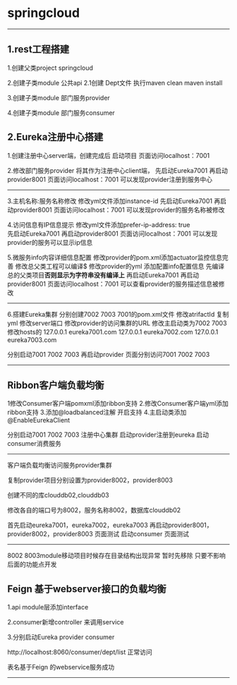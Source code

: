 # springcloud

-------------------

## 1.rest工程搭建

1.创建父类project springcloud

2.创建子类module 公共api
2.1创建 Dept文件 执行maven clean maven install

3.创建子类module 部门服务provider

4.创建子类module 部门服务consumer

## 2.Eureka注册中心搭建

1.创建注册中心server端，创建完成后 启动项目
页面访问localhost：7001

2.修改部门服务provider 将其作为注册中心client端，
先启动Eureka7001 再启动provider8001 页面访问localhost：7001 可以发现provider注册到服务中心

--------------------------------
3.主机名称:服务名称修改
修改yml文件添加instance-id 
先启动Eureka7001 再启动provider8001 页面访问localhost：7001 可以发现provider的服务名称被修改

4.访问信息有IP信息提示
修改yml文件添加prefer-ip-address: true   
先启动Eureka7001 再启动provider8001 页面访问localhost：7001 可以发现provider的服务可以显示ip信息

5.微服务info内容详细信息配置
修改provider的pom.xml添加actuator监控信息完善 
修改总父类工程可以编译$
修改provider的yml 添加配置info配置信息
先编译总的父类项目**否则显示为字符串没有编译上**
再启动Eureka7001 再启动provider8001 页面访问localhost：7001 可以查看provider的服务描述信息被修改

---------------------------------------

6.搭建Eureka集群 分别创建7002 7003
7001的pom.xml文件 修改atrifactId 
复制yml 修改server端口
修改provider的访问集群的URL
修改主启动类为7002 7003
修改hosts的
127.0.0.1  eureka7001.com
127.0.0.1  eureka7002.com
127.0.0.1  eureka7003.com

分别启动7001 7002 7003 
再启动provider 页面分别访问7001 7002 7003

-----------------------

## Ribbon客户端负载均衡

1修改Consumer客户端pomxml添加ribbon支持
2.修改Consumer客户端yml添加ribbon支持
3.添加@loadbalanced注解 开启支持
4.主启动类添加@EnableEurekaClient

分别启动7001 7002 7003 注册中心集群
启动provider注册到eureka
启动consumer消费服务

----------------------------

客户端负载均衡访问服务provider集群

复制provider项目分别设置为provider8002，provider8003

创建不同的库clouddb02,clouddb03

修改各自的端口号为8002，服务名称8002，数据库clouddb02

首先启动eureka7001，eureka7002，eureka7003
再启动provider8001，provider8002，provider8003
页面测试
启动consumer
页面测试

---------------------------

8002 8003module移动项目时候存在目录结构出现异常 暂时先移除
只要不影响后面的功能点开发

## Feign 基于webserver接口的负载均衡

1.api module层添加interface

2.consumer新增controller 来调用service

3.分别启动Eureka provider consumer

http://localhost:8060/consumer/dept/list 正常访问

表名基于Feign 的webservice服务成功

------------------------






